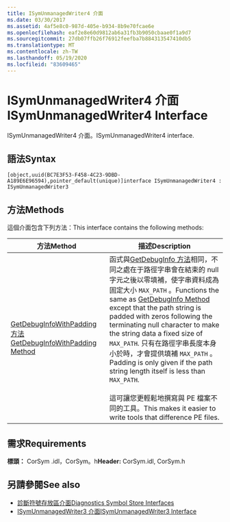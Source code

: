 ```yaml
---
title: ISymUnmanagedWriter4 介面
ms.date: 03/30/2017
ms.assetid: 4af5e8c0-987d-405e-b934-8b9e70fcae6e
ms.openlocfilehash: eaf2e8e60d9812ab6a31fb3b9050cbaae0f1a9d7
ms.sourcegitcommit: 27db07ffb26f76912feefba7b884313547410db5
ms.translationtype: MT
ms.contentlocale: zh-TW
ms.lasthandoff: 05/19/2020
ms.locfileid: "83609465"
---
```

# <a name="isymunmanagedwriter4-interface"></a><span data-ttu-id="51cb4-102">ISymUnmanagedWriter4 介面</span><span class="sxs-lookup"><span data-stu-id="51cb4-102">ISymUnmanagedWriter4 Interface</span></span>
<span data-ttu-id="51cb4-103">ISymUnmanagedWriter4 介面。</span><span class="sxs-lookup"><span data-stu-id="51cb4-103">ISymUnmanagedWriter4 interface.</span></span>  
  
## <a name="syntax"></a><span data-ttu-id="51cb4-104">語法</span><span class="sxs-lookup"><span data-stu-id="51cb4-104">Syntax</span></span>  
  
```idl  
[object,uuid(BC7E3F53-F458-4C23-9DBD-A189E6E96594),pointer_default(unique)]interface ISymUnmanagedWriter4 : ISymUnmanagedWriter3  
```  
  
## <a name="methods"></a><span data-ttu-id="51cb4-105">方法</span><span class="sxs-lookup"><span data-stu-id="51cb4-105">Methods</span></span>  
 <span data-ttu-id="51cb4-106">這個介面包含下列方法：</span><span class="sxs-lookup"><span data-stu-id="51cb4-106">This interface contains the following methods:</span></span>  
  
|<span data-ttu-id="51cb4-107">方法</span><span class="sxs-lookup"><span data-stu-id="51cb4-107">Method</span></span>|<span data-ttu-id="51cb4-108">描述</span><span class="sxs-lookup"><span data-stu-id="51cb4-108">Description</span></span>|  
|------------|-----------------|  
|[<span data-ttu-id="51cb4-109">GetDebugInfoWithPadding 方法</span><span class="sxs-lookup"><span data-stu-id="51cb4-109">GetDebugInfoWithPadding Method</span></span>](../../../../docs/framework/unmanaged-api/diagnostics/isymunmanagedwriter4-getdebuginfowithpadding-method.md)|<span data-ttu-id="51cb4-110">函式與[GetDebugInfo 方法](isymunmanagedwriter-getdebuginfo-method.md)相同，不同之處在于路徑字串會在結束的 null 字元之後以零填補，使字串資料成為固定大小 `MAX_PATH` 。</span><span class="sxs-lookup"><span data-stu-id="51cb4-110">Functions the same as [GetDebugInfo Method](isymunmanagedwriter-getdebuginfo-method.md) except that the path string is padded with zeros following the terminating null character to make the string data a fixed size of `MAX_PATH`.</span></span> <span data-ttu-id="51cb4-111">只有在路徑字串長度本身小於時，才會提供填補 `MAX_PATH` 。</span><span class="sxs-lookup"><span data-stu-id="51cb4-111">Padding is only given if the path string length itself is less than `MAX_PATH`.</span></span><br /><br /> <span data-ttu-id="51cb4-112">這可讓您更輕鬆地撰寫與 PE 檔案不同的工具。</span><span class="sxs-lookup"><span data-stu-id="51cb4-112">This makes it easier to write tools that difference PE files.</span></span>|  
  
## <a name="requirements"></a><span data-ttu-id="51cb4-113">需求</span><span class="sxs-lookup"><span data-stu-id="51cb4-113">Requirements</span></span>  
 <span data-ttu-id="51cb4-114">**標頭：** CorSym .idl，CorSym。h</span><span class="sxs-lookup"><span data-stu-id="51cb4-114">**Header:** CorSym.idl, CorSym.h</span></span>  
  
## <a name="see-also"></a><span data-ttu-id="51cb4-115">另請參閱</span><span class="sxs-lookup"><span data-stu-id="51cb4-115">See also</span></span>

- [<span data-ttu-id="51cb4-116">診斷符號存放區介面</span><span class="sxs-lookup"><span data-stu-id="51cb4-116">Diagnostics Symbol Store Interfaces</span></span>](diagnostics-symbol-store-interfaces.md)
- [<span data-ttu-id="51cb4-117">ISymUnmanagedWriter3 介面</span><span class="sxs-lookup"><span data-stu-id="51cb4-117">ISymUnmanagedWriter3 Interface</span></span>](isymunmanagedwriter3-interface.md)

